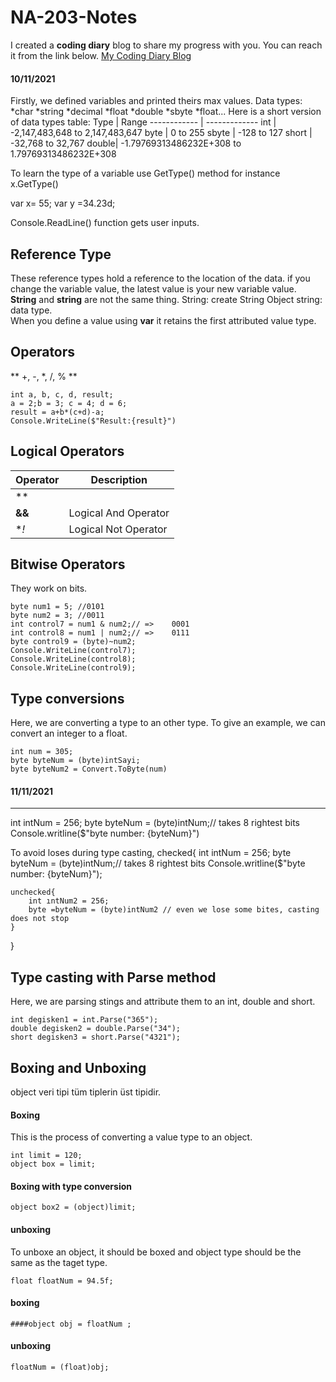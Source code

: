 # NA-203-Notes

I created a **coding diary** blog to share my progress with you. You can reach it from the link below.
[My Coding Diary Blog](https://baristutakli.github.io/NA-203-Notes/)
#### 10/11/2021
Firstly, we defined variables and printed theirs max values.
Data types: *char *string  *decimal  *float  *double *sbyte  *float...
Here is a short version of data types table:
Type | Range
------------ | -------------
int | -2,147,483,648 to 2,147,483,647
byte | 0 to 255
sbyte | -128 to 127
short | -32,768 to 32,767
double| -1.79769313486232E+308 to 1.79769313486232E+308

To learn the type of a variable use GetType() method for instance x.GetType()

var x= 55;
var y =34.23d; 

Console.ReadLine() function gets user inputs.

## Reference Type
These reference types hold a reference to the location of the data.
if you change the variable value, the latest value is your new variable value.<br />
**String** and **string** are not the same thing. String:  create String Object
string: data type.<br /> When you define a value using **var** it retains the first attributed value type.


## Operators

** +, -, *, /, % **
```
int a, b, c, d, result;
a = 2;b = 3; c = 4; d = 6;
result = a+b*(c+d)-a;
Console.WriteLine($"Result:{result}")
```


## Logical Operators
 

Operator | Description
------------ | -------------
**||** |  Logical Or Operator
**&&** | Logical And Operator
**!* | Logical Not Operator 

## Bitwise Operators
They work on bits.

```
byte num1 = 5; //0101
byte num2 = 3; //0011
int control7 = num1 & num2;// =>    0001
int control8 = num1 | num2;// =>    0111
byte control9 = (byte)~num2;
Console.WriteLine(control7);
Console.WriteLine(control8);
Console.WriteLine(control9);
```

## Type conversions
Here, we are converting a type to an other type. To give an example, we can convert an integer to a float.

```
int num = 305;
byte byteNum = (byte)intSayi;
byte byteNum2 = Convert.ToByte(num)
```

#### 11/11/2021
-------------------------------------------------------------
int intNum = 256;
byte byteNum = (byte)intNum;// takes 8 rightest bits 
Console.writline($"byte number: {byteNum}")

To avoid loses during type casting,
checked{
    int intNum = 256;
    byte byteNum = (byte)intNum;// takes 8 rightest bits 
    Console.writline($"byte number: {byteNum}");

    unchecked{
        int ıntNum2 = 256;
        byte =byteNum = (byte)intNum2 // even we lose some bites, casting does not stop
    }

} 

## Type casting with Parse method
Here, we are parsing stings and attribute them to an int, double and short.
```
int degisken1 = int.Parse("365");
double degisken2 = double.Parse("34");
short degisken3 = short.Parse("4321");
```

## Boxing and Unboxing
object  veri tipi tüm tiplerin üst tipidir.
#### Boxing
This is the process of converting  a value type to an object.

```
int limit = 120;
object box = limit;
```
#### Boxing with type conversion
```
object box2 = (object)limit;
```
#### unboxing
To unboxe an object, it should be boxed and object type should be the same as the taget type.

```
float floatNum = 94.5f;
```
#### boxing
```
####object obj = floatNum ;
```
#### unboxing
```
floatNum = (float)obj;
 ```



